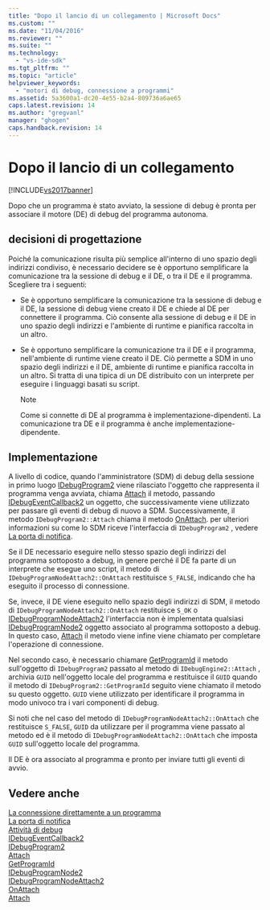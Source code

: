```yaml
---
title: "Dopo il lancio di un collegamento | Microsoft Docs"
ms.custom: ""
ms.date: "11/04/2016"
ms.reviewer: ""
ms.suite: ""
ms.technology: 
  - "vs-ide-sdk"
ms.tgt_pltfrm: ""
ms.topic: "article"
helpviewer_keywords: 
  - "motori di debug, connessione a programmi"
ms.assetid: 5a3600a1-dc20-4e55-b2a4-809736a6ae65
caps.latest.revision: 14
ms.author: "gregvanl"
manager: "ghogen"
caps.handback.revision: 14
---
```

# Dopo il lancio di un collegamento
[!INCLUDE[vs2017banner](../../code-quality/includes/vs2017banner.md)]

Dopo che un programma è stato avviato, la sessione di debug è pronta per associare il motore \(DE\) di debug del programma autonoma.  
  
## decisioni di progettazione  
 Poiché la comunicazione risulta più semplice all'interno di uno spazio degli indirizzi condiviso, è necessario decidere se è opportuno semplificare la comunicazione tra la sessione di debug e il DE, o tra il DE e il programma.  Scegliere tra i seguenti:  
  
-   Se è opportuno semplificare la comunicazione tra la sessione di debug e il DE, la sessione di debug viene creato il DE e chiede al DE per connettere il programma.  Ciò consente alla sessione di debug e il DE in uno spazio degli indirizzi e l'ambiente di runtime e pianifica raccolta in un altro.  
  
-   Se è opportuno semplificare la comunicazione tra il DE e il programma, nell'ambiente di runtime viene creato il DE.  Ciò permette a SDM in uno spazio degli indirizzi e il DE, ambiente di runtime e pianifica raccolta in un altro.  Si tratta di una tipica di un DE distribuito con un interprete per eseguire i linguaggi basati su script.  
  
    > [!NOTE]
    >  Come si connette di DE al programma è implementazione\-dipendenti.  La comunicazione tra DE e il programma è anche implementazione\-dipendente.  
  
## Implementazione  
 A livello di codice, quando l'amministratore \(SDM\) di debug della sessione in primo luogo [IDebugProgram2](../../extensibility/debugger/reference/idebugprogram2.md) viene rilasciato l'oggetto che rappresenta il programma venga avviata, chiama [Attach](../../extensibility/debugger/reference/idebugprogram2-attach.md) il metodo, passando [IDebugEventCallback2](../../extensibility/debugger/reference/idebugeventcallback2.md) un oggetto, che successivamente viene utilizzato per passare gli eventi di debug di nuovo a SDM.  Successivamente, il metodo `IDebugProgram2::Attach` chiama il metodo [OnAttach](../../extensibility/debugger/reference/idebugprogramnodeattach2-onattach.md).  per ulteriori informazioni su come lo SDM riceve l'interfaccia di `IDebugProgram2` , vedere [La porta di notifica](../../extensibility/debugger/notifying-the-port.md).  
  
 Se il DE necessario eseguire nello stesso spazio degli indirizzi del programma sottoposto a debug, in genere perché il DE fa parte di un interprete che esegue uno script, il metodo di `IDebugProgramNodeAttach2::OnAttach` restituisce `S_FALSE`, indicando che ha eseguito il processo di connessione.  
  
 Se, invece, il DE viene eseguito nello spazio degli indirizzi di SDM, il metodo di `IDebugProgramNodeAttach2::OnAttach` restituisce `S_OK` o [IDebugProgramNodeAttach2](../../extensibility/debugger/reference/idebugprogramnodeattach2.md) l'interfaccia non è implementata qualsiasi [IDebugProgramNode2](../../extensibility/debugger/reference/idebugprogramnode2.md) oggetto associato al programma sottoposto a debug.  In questo caso, [Attach](../../extensibility/debugger/reference/idebugengine2-attach.md) il metodo viene infine viene chiamato per completare l'operazione di connessione.  
  
 Nel secondo caso, è necessario chiamare [GetProgramId](../../extensibility/debugger/reference/idebugprogram2-getprogramid.md) il metodo sull'oggetto di `IDebugProgram2` passato al metodo di `IDebugEngine2::Attach` , archivia `GUID` nell'oggetto locale del programma e restituisce il `GUID` quando il metodo di `IDebugProgram2::GetProgramId` seguito viene chiamato il metodo su questo oggetto.  `GUID` viene utilizzato per identificare il programma in modo univoco tra i vari componenti di debug.  
  
 Si noti che nel caso del metodo di `IDebugProgramNodeAttach2::OnAttach` che restituisce `S_FALSE`, `GUID` da utilizzare per il programma viene passato al metodo ed è il metodo di `IDebugProgramNodeAttach2::OnAttach` che imposta `GUID` sull'oggetto locale del programma.  
  
 Il DE è ora associato al programma e pronto per inviare tutti gli eventi di avvio.  
  
## Vedere anche  
 [La connessione direttamente a un programma](../../extensibility/debugger/attaching-directly-to-a-program.md)   
 [La porta di notifica](../../extensibility/debugger/notifying-the-port.md)   
 [Attività di debug](../../extensibility/debugger/debugging-tasks.md)   
 [IDebugEventCallback2](../../extensibility/debugger/reference/idebugeventcallback2.md)   
 [IDebugProgram2](../../extensibility/debugger/reference/idebugprogram2.md)   
 [Attach](../../extensibility/debugger/reference/idebugprogram2-attach.md)   
 [GetProgramId](../../extensibility/debugger/reference/idebugprogram2-getprogramid.md)   
 [IDebugProgramNode2](../../extensibility/debugger/reference/idebugprogramnode2.md)   
 [IDebugProgramNodeAttach2](../../extensibility/debugger/reference/idebugprogramnodeattach2.md)   
 [OnAttach](../../extensibility/debugger/reference/idebugprogramnodeattach2-onattach.md)   
 [Attach](../../extensibility/debugger/reference/idebugengine2-attach.md)